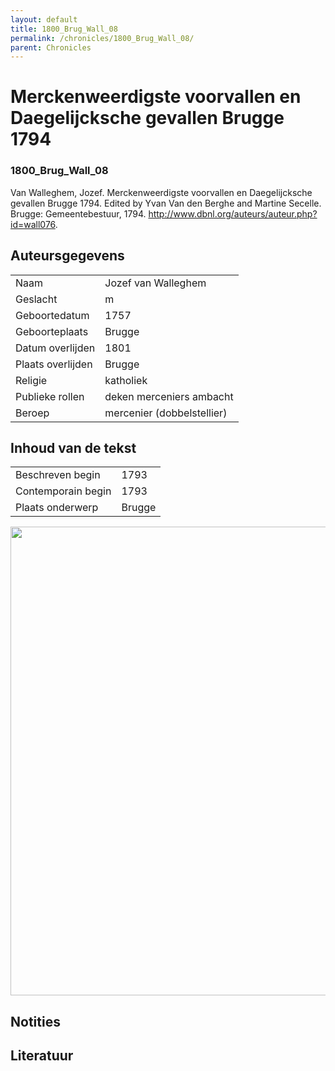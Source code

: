 ```yaml
---
layout: default
title: 1800_Brug_Wall_08
permalink: /chronicles/1800_Brug_Wall_08/
parent: Chronicles
--- 
```



# Merckenweerdigste voorvallen en Daegelijcksche gevallen Brugge 1794 

### 1800_Brug_Wall_08 

Van Walleghem, Jozef. Merckenweerdigste voorvallen en Daegelijcksche gevallen Brugge 1794. Edited by Yvan Van den Berghe and Martine Secelle. Brugge: Gemeentebestuur, 1794. http://www.dbnl.org/auteurs/auteur.php?id=wall076. 

## Auteursgegevens 

| | | 
| --------------- | --------------- | 
| Naam | Jozef van Walleghem | 
| Geslacht | m | 
| Geboortedatum | 1757 | 
| Geboorteplaats | Brugge | 
| Datum overlijden | 1801 | 
| Plaats overlijden | Brugge | 
| Religie | katholiek | 
| Publieke rollen | deken merceniers ambacht | 
| Beroep | mercenier (dobbelstellier) | 

## Inhoud van de tekst 

| | | 
| --------------- | --------------- | 
| Beschreven begin | 1793 | 
| Contemporain begin | 1793 | 
| Plaats onderwerp | Brugge | 

[<img src="..\..\barplots_chronicles\1800_Brug_Wall_08.jpg" width="750"/>](..\..\barplots_chronicles\1800_Brug_Wall_08.jpg) 

## Notities 

## Literatuur 

